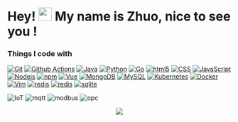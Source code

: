 <h1>Hey! <img src="https://emojis.slackmojis.com/emojis/images/1643514596/5999/meow_party.gif" width="30" />
  My name is Zhuo, nice to see you !</h1>
<h3>Things I code with</h3>

<p>
  <a href="https://git-scm.com/"><img alt="Git" src="https://img.shields.io/badge/-Git-F54D27?logo=Git&logoColor=white&style="/></a>
  <a href="https://docs.github.com/free-pro-team@latest/actions"><img alt="Github Actions" src="https://img.shields.io/badge/-Github Actions-2088FF?logo=github-actions&logoColor=white&style="/></a>
  <a href="https://www.java.com/"><img alt="Java" src="https://img.shields.io/badge/-Java-007396?logo=Java&logoColor=white&style="/></a>
  <a href="https://www.python.org/"><img alt="Python" src="https://img.shields.io/badge/-Python-3776AB?logo=Python&logoColor=white&style="/></a>
  <a href="https://golang.org/"><img alt="Go" src="https://img.shields.io/badge/-Go-00ACD7?logo=go&logoColor=white&style="/></a>
  <a href="https://developer.mozilla.org/en-US/docs/Web/Guide/HTML/HTML5"><img alt="html5" src="https://img.shields.io/badge/-html5-E44D26?logo=html5&logoColor=white&style="/></a>
  <a href="https://developer.mozilla.org/docs/Archive/CSS3"><img alt="CSS" src="https://img.shields.io/badge/-CSS-1672B6?logo=CSS3&logoColor=white&style="/></a>
  <a href="https://developer.mozilla.org/docs/Web/JavaScript"><img alt="JavaScript" src="https://img.shields.io/badge/-JavaScript-F7DF1E?logo=JavaScript&logoColor=white&style="/></a>
  <a href="https://nodejs.org/"><img alt="Nodejs" src="https://img.shields.io/badge/-Nodejs-43853D?logo=Node.js&logoColor=white&style="/></a>
  <a href="https://www.npmjs.com/"><img alt="npm" src="https://img.shields.io/badge/-npm-CB3837?logo=npm&logoColor=white&style="/></a>
  <a href="https://vuejs.org/"><img alt="Vue" src="https://img.shields.io/badge/-Vue-42B983?logo=Vue.js&logoColor=white&style="/></a>
  <a href="https://www.mongodb.com/"><img alt="MongoDB" src="https://img.shields.io/badge/-MongoDB-14AA52?logo=mongodb&logoColor=white&style="/></a>
  <a href="https://dev.mysql.com/"><img alt="MySQL" src="https://img.shields.io/badge/-MySQL-4579A1?logo=MySQL&logoColor=white&style="/></a>
  <a href="https://kubernetes.io/"><img alt="Kubernetes" src="https://img.shields.io/badge/-Kubernetes-326CE5?logo=Kubernetes&logoColor=white&style="/></a>
  <a href="https://www.docker.com/"><img alt="Docker" src="https://img.shields.io/badge/-Docker-2496ED?logo=Docker&logoColor=white&style="/></a>
  <a href="https://www.vim.org/"><img alt="Vim" src="https://img.shields.io/badge/-Vim-019733?logo=Vim&logoColor=white&style="/></a>
  <a href="https://redis.io/"><img alt="redis" src="https://img.shields.io/badge/-redis-red?logo=redis&logoColor=white&style="/></a>
  <a href="https://www.postgresql.org/"><img alt="redis" src="https://img.shields.io/badge/-postgresql-blue?logo=postgresql&logoColor=white&style="/></a>
  <a href="https://www.sqlite.org/"><img alt="sqlite" src="https://img.shields.io/badge/-sqlite-blue?logo=sqlite&logoColor=white&style="/></a>
</p>
<p>
  <img alt="IoT" src="https://img.shields.io/badge/%E7%89%A9%E8%81%94%E7%BD%91-IoT-blue"/>
  <img alt="mqtt" src="https://img.shields.io/badge/-mqtt-42B983"/>
  <img alt="modbus" src="https://img.shields.io/badge/-modbus-orange"/>
  <img alt="opc" src="https://img.shields.io/badge/-opc.ua-red"/>
</p>
<p align="center">
  <a href="https://github.com/hezhuozhuo">
    <img src="https://github-readme-stats.vercel.app/api?username=hezhuozhuo&show_icons=true&theme=buefy" />
  </a>
</p>

